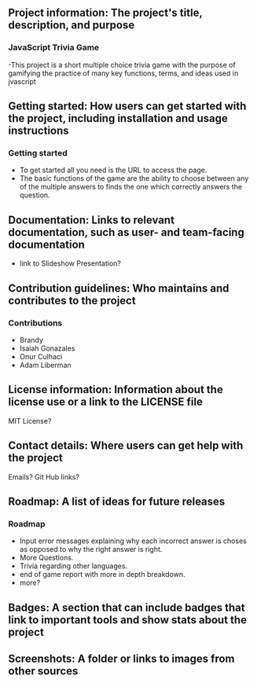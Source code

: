## Project information: The project's title, description, and purpose 
### JavaScript Trivia Game
-This project is a short multiple choice trivia game with the purpose of gamifying the practice of many key functions, terms, and ideas used in jvascript
## Getting started: How users can get started with the project, including installation and usage instructions
### Getting started
- To get started all you need is the URL to access the page.
- The basic functions of the game are the ability to choose between any of the multiple answers to finds the one which correctly answers the question.
## Documentation: Links to relevant documentation, such as user- and team-facing documentation 
- link to Slideshow Presentation?
## Contribution guidelines: Who maintains and contributes to the project 
### Contributions 
- Brandy
- Isaiah Gonazales
- Onur Culhaci
- Adam Liberman
## License information: Information about the license use or a link to the LICENSE file 
MIT License?
## Contact details: Where users can get help with the project 
Emails?
Git Hub links?
## Roadmap: A list of ideas for future releases 
### Roadmap
- Input error messages explaining why each incorrect answer is choses as opposed to why the right answer is right.
- More Questions.
- Trivia regarding other languages.
- end of game report with more in depth breakdown.
- more?
## Badges: A section that can include badges that link to important tools and show stats about the project 
## Screenshots: A folder or links to images from other sources 
   
